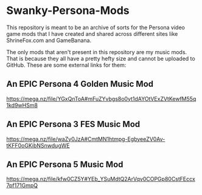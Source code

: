 # Swanky-Persona-Mods
This repository is meant to be an archive of sorts for the Persona video game mods that I have created and shared across different sites like ShrineFox.com and GameBanana.

The only mods that aren't present in this repository are my music mods. That is because they all have a pretty hefty size and cannot be uploaded to GitHub.
These are some external links for them:

## An EPIC Persona 4 Golden Music Mod
https://mega.nz/file/YGxQnToA#mFuZYvbgs8o0yt1dAYOtVExZVtKewfM55q1kd9wHSm8

## An EPIC Persona 3 FES Music Mod
https://mega.nz/file/waZy0JzA#CmtMN1htmpg-EgbyeeZV0Av-tKFF0oGKibNSnwdugWE

## An EPIC Persona 5 Music Mod
https://mega.nz/file/kfw0CZ5Y#YEb_YSuMdtQ2ArVqv0COPGp80CstFEccx7pf171GmpQ
